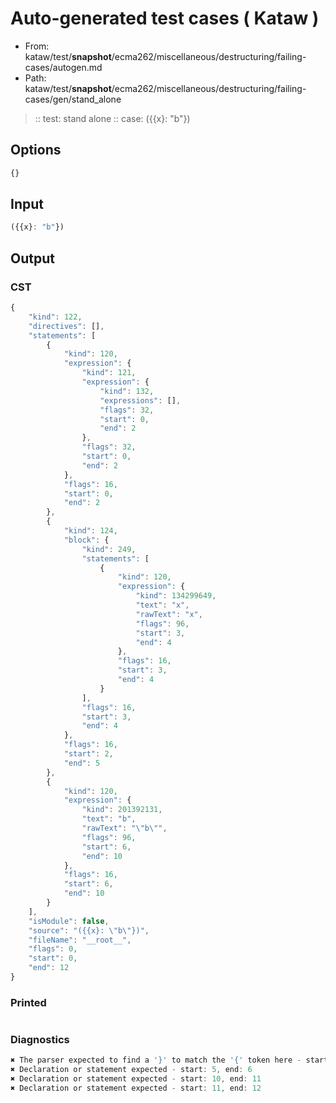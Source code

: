 # Auto-generated test cases ( Kataw )
- From: kataw/test/__snapshot__/ecma262/miscellaneous/destructuring/failing-cases/autogen.md
- Path: kataw/test/__snapshot__/ecma262/miscellaneous/destructuring/failing-cases/gen/stand_alone
> :: test: stand alone
> :: case: ({{x}: "b"})
## Options

`````js
{}
`````
## Input

`````js
({{x}: "b"})
`````
## Output

### CST

```javascript
{
    "kind": 122,
    "directives": [],
    "statements": [
        {
            "kind": 120,
            "expression": {
                "kind": 121,
                "expression": {
                    "kind": 132,
                    "expressions": [],
                    "flags": 32,
                    "start": 0,
                    "end": 2
                },
                "flags": 32,
                "start": 0,
                "end": 2
            },
            "flags": 16,
            "start": 0,
            "end": 2
        },
        {
            "kind": 124,
            "block": {
                "kind": 249,
                "statements": [
                    {
                        "kind": 120,
                        "expression": {
                            "kind": 134299649,
                            "text": "x",
                            "rawText": "x",
                            "flags": 96,
                            "start": 3,
                            "end": 4
                        },
                        "flags": 16,
                        "start": 3,
                        "end": 4
                    }
                ],
                "flags": 16,
                "start": 3,
                "end": 4
            },
            "flags": 16,
            "start": 2,
            "end": 5
        },
        {
            "kind": 120,
            "expression": {
                "kind": 201392131,
                "text": "b",
                "rawText": "\"b\"",
                "flags": 96,
                "start": 6,
                "end": 10
            },
            "flags": 16,
            "start": 6,
            "end": 10
        }
    ],
    "isModule": false,
    "source": "({{x}: \"b\"})",
    "fileName": "__root__",
    "flags": 0,
    "start": 0,
    "end": 12
}
```

### Printed

```javascript

```

### Diagnostics

```javascript
✖ The parser expected to find a '}' to match the '{' token here - start: 2, end: 3
✖ Declaration or statement expected - start: 5, end: 6
✖ Declaration or statement expected - start: 10, end: 11
✖ Declaration or statement expected - start: 11, end: 12

```

